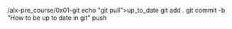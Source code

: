 /alx-pre_course/0x01-git
echo "git pull">up_to_date
git add .
git commit -b "How to be up to date in git"
push
